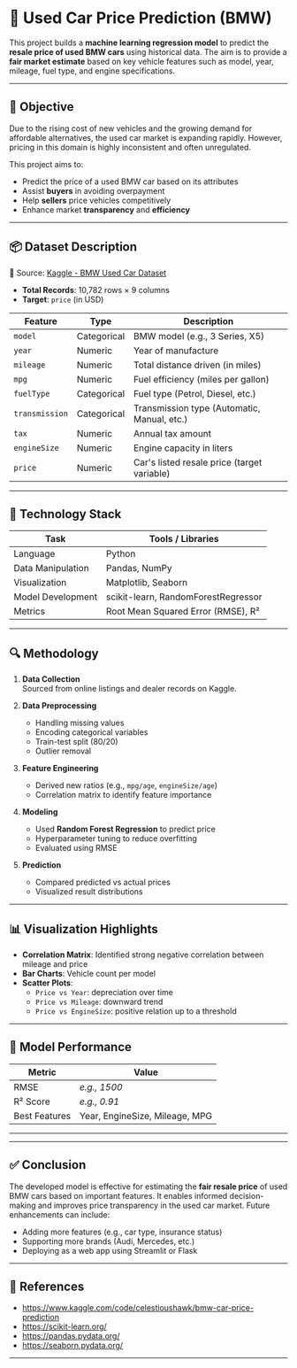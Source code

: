 # 🚗 Used Car Price Prediction (BMW)

This project builds a **machine learning regression model** to predict the **resale price of used BMW cars** using historical data. The aim is to provide a **fair market estimate** based on key vehicle features such as model, year, mileage, fuel type, and engine specifications.

---

## 🎯 Objective

Due to the rising cost of new vehicles and the growing demand for affordable alternatives, the used car market is expanding rapidly. However, pricing in this domain is highly inconsistent and often unregulated.

This project aims to:
- Predict the price of a used BMW car based on its attributes
- Assist **buyers** in avoiding overpayment
- Help **sellers** price vehicles competitively
- Enhance market **transparency** and **efficiency**

---

## 📦 Dataset Description

📌 Source: [Kaggle - BMW Used Car Dataset](https://www.kaggle.com/code/celestioushawk/bmw-car-price-prediction/input?select=bmw.csv)

- **Total Records**: 10,782 rows × 9 columns  
- **Target**: `price` (in USD)

| Feature        | Type        | Description                                      |
|----------------|-------------|--------------------------------------------------|
| `model`        | Categorical | BMW model (e.g., 3 Series, X5)                   |
| `year`         | Numeric     | Year of manufacture                             |
| `mileage`      | Numeric     | Total distance driven (in miles)                |
| `mpg`          | Numeric     | Fuel efficiency (miles per gallon)              |
| `fuelType`     | Categorical | Fuel type (Petrol, Diesel, etc.)                |
| `transmission` | Categorical | Transmission type (Automatic, Manual, etc.)     |
| `tax`          | Numeric     | Annual tax amount                                |
| `engineSize`   | Numeric     | Engine capacity in liters                        |
| `price`        | Numeric     | Car's listed resale price (target variable)     |

---

## 🧠 Technology Stack

| Task                 | Tools / Libraries                     |
|----------------------|----------------------------------------|
| Language             | Python                                 |
| Data Manipulation    | Pandas, NumPy                          |
| Visualization        | Matplotlib, Seaborn                    |
| Model Development    | scikit-learn, RandomForestRegressor    |
| Metrics              | Root Mean Squared Error (RMSE), R²     |

---

## 🔍 Methodology

1. **Data Collection**  
   Sourced from online listings and dealer records on Kaggle.

2. **Data Preprocessing**
   - Handling missing values
   - Encoding categorical variables
   - Train-test split (80/20)
   - Outlier removal

3. **Feature Engineering**
   - Derived new ratios (e.g., `mpg/age`, `engineSize/age`)
   - Correlation matrix to identify feature importance

4. **Modeling**
   - Used **Random Forest Regression** to predict price
   - Hyperparameter tuning to reduce overfitting
   - Evaluated using RMSE

5. **Prediction**
   - Compared predicted vs actual prices
   - Visualized result distributions

---

## 📊 Visualization Highlights

- **Correlation Matrix**: Identified strong negative correlation between mileage and price  
- **Bar Charts**: Vehicle count per model  
- **Scatter Plots**:  
   - `Price vs Year`: depreciation over time  
   - `Price vs Mileage`: downward trend  
   - `Price vs EngineSize`: positive relation up to a threshold

---

## 🧪 Model Performance

| Metric         | Value       |
|----------------|-------------|
| RMSE           | *e.g., 1500* |
| R² Score       | *e.g., 0.91* |
| Best Features  | Year, EngineSize, Mileage, MPG               |

---
---

## ✅ Conclusion

The developed model is effective for estimating the **fair resale price** of used BMW cars based on important features. It enables informed decision-making and improves price transparency in the used car market. Future enhancements can include:
- Adding more features (e.g., car type, insurance status)
- Supporting more brands (Audi, Mercedes, etc.)
- Deploying as a web app using Streamlit or Flask

---

## 📌 References

- https://www.kaggle.com/code/celestioushawk/bmw-car-price-prediction
- https://scikit-learn.org/
- https://pandas.pydata.org/
- https://seaborn.pydata.org/

---
